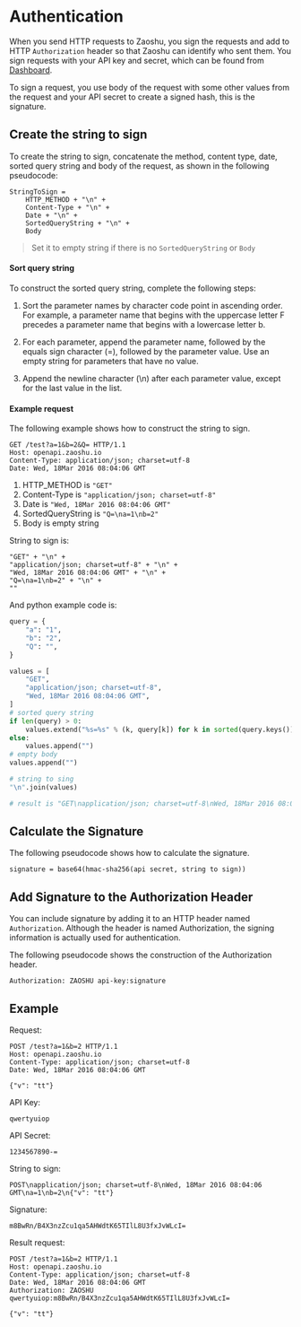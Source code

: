 # Authentication

When you send HTTP requests to Zaoshu, you sign the requests and add to HTTP `Authorization` header so that Zaoshu can identify who sent them. You sign requests with your API key and secret, which can be found from [Dashboard](https://dashboard.zaoshu.io/?settings).

To sign a request, you use body of the request with some other values from the request and your API secret to create a signed hash, this is the signature.

## Create the string to sign

To create the string to sign, concatenate the method, content type, date, sorted query string and body of the request, as shown in the following pseudocode:

```
StringToSign =
    HTTP_METHOD + "\n" +
    Content-Type + "\n" +
    Date + "\n" +
    SortedQueryString + "\n" +
    Body
```

> Set it to empty string if there is no `SortedQueryString` or `Body`

#### Sort query string
To construct the sorted query string, complete the following steps:

1. Sort the parameter names by character code point in ascending order. For example, a parameter name that begins with the uppercase letter F precedes a parameter name that begins with a lowercase letter b.

2. For each parameter, append the parameter name, followed by the equals sign character (=), followed by the parameter value. Use an empty string for parameters that have no value.

3. Append the newline character (\n) after each parameter value, except for the last value in the list.

#### Example request
The following example shows how to construct the string to sign.

```
GET /test?a=1&b=2&Q= HTTP/1.1
Host: openapi.zaoshu.io
Content-Type: application/json; charset=utf-8
Date: Wed, 18Mar 2016 08:04:06 GMT
```

1. HTTP_METHOD is `"GET"`
2. Content-Type is `"application/json; charset=utf-8"`
3. Date is `"Wed, 18Mar 2016 08:04:06 GMT"`
4. SortedQueryString is `"Q=\na=1\nb=2"`
5. Body is empty string

String to sign is:
```
"GET" + "\n" +
"application/json; charset=utf-8" + "\n" +
"Wed, 18Mar 2016 08:04:06 GMT" + "\n" +
"Q=\na=1\nb=2" + "\n" +
""
```

And python example code is:
```python
query = {
    "a": "1",
    "b": "2",
    "Q": "",
}

values = [
    "GET",
    "application/json; charset=utf-8",
    "Wed, 18Mar 2016 08:04:06 GMT",
]
# sorted query string
if len(query) > 0:
    values.extend("%s=%s" % (k, query[k]) for k in sorted(query.keys()))
else:
    values.append("")
# empty body
values.append("")

# string to sing
"\n".join(values)

# result is "GET\napplication/json; charset=utf-8\nWed, 18Mar 2016 08:04:06 GMT\nQ=\na=1\nb=2\n"
```

## Calculate the Signature
The following pseudocode shows how to calculate the signature.
```
signature = base64(hmac-sha256(api secret, string to sign))
```

## Add Signature to the Authorization Header

You can include signature by adding it to an HTTP header named `Authorization`. Although the header is named Authorization, the signing information is actually used for authentication.

The following pseudocode shows the construction of the Authorization header.
```
Authorization: ZAOSHU api-key:signature
```

## Example

Request:
```
POST /test?a=1&b=2 HTTP/1.1
Host: openapi.zaoshu.io
Content-Type: application/json; charset=utf-8
Date: Wed, 18Mar 2016 08:04:06 GMT

{"v": "tt"}
```

API Key:
```
qwertyuiop
```

API Secret:
```
1234567890-=
```

String to sign:
```
POST\napplication/json; charset=utf-8\nWed, 18Mar 2016 08:04:06 GMT\na=1\nb=2\n{"v": "tt"}

```

Signature:
```
m8BwRn/B4X3nzZcu1qa5AHWdtK65TIlL8U3fxJvWLcI=
```

Result request:
```
POST /test?a=1&b=2 HTTP/1.1
Host: openapi.zaoshu.io
Content-Type: application/json; charset=utf-8
Date: Wed, 18Mar 2016 08:04:06 GMT
Authorization: ZAOSHU qwertyuiop:m8BwRn/B4X3nzZcu1qa5AHWdtK65TIlL8U3fxJvWLcI=

{"v": "tt"}
```